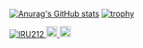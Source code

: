 [![Anurag's GitHub stats](https://github-readme-stats.vercel.app/api?username=IRU212)](https://github.com/anuraghazra/github-readme-stats)
[![trophy](https://github-profile-trophy.vercel.app/?username=IRU212)](https://github.com/IRU212/github-profile-trophy)


<p align="left">
  <a href="https://github.com/IRU212/IRU212/">
    <img src="https://komarev.com/ghpvc/?username=IRU212" alt="IRU212" />
  </a>
  <a href="https://github.com/IRU212">
    <img height="20" src="https://img.shields.io/github/followers/IRU212?label=follow&logo=github&style=flat" />
  </a>
  <a href="https://www.reddit.com/user/IRU212">
    <img height="20" src="https://img.shields.io/reddit/user-karma/combined/IRU212?label=Reddit&logo=reddit&style=flat" />
  </a>
</p>
